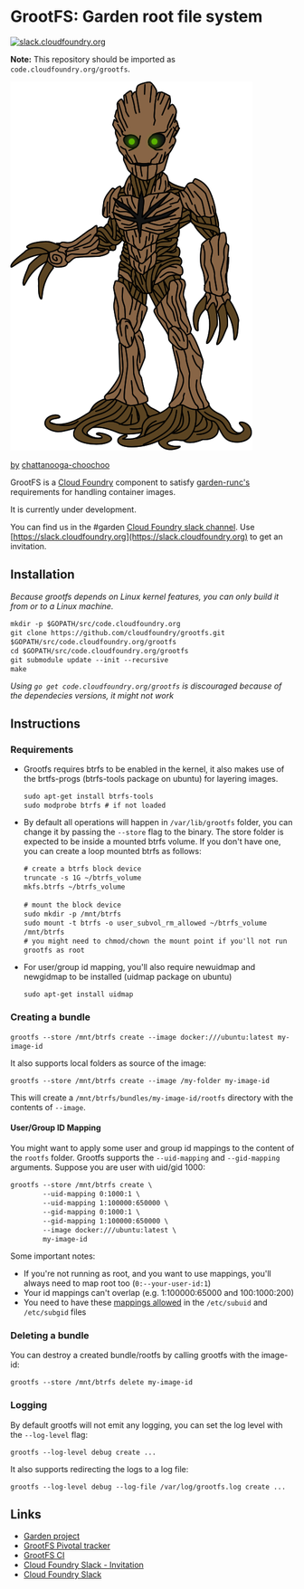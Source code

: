 # GrootFS: Garden root file system

[![slack.cloudfoundry.org](http://slack.cloudfoundry.org/badge.svg)](http://slack.cloudfoundry.org)

**Note:** This repository should be imported as `code.cloudfoundry.org/grootfs`.

![Groot](assets/groot.png)

[by](https://creativecommons.org/licenses/by-nc-nd/3.0/) [chattanooga-choochoo](http://chattanooga-choochoo.deviantart.com/art/Groot-584361210)

GrootFS is a [Cloud Foundry](https://www.cloudfoundry.org) component to satisfy
[garden-runc's](https://github.com/cloudfoundry/garden-runc-release)
requirements for handling container images.

It is currently under development.

You can find us in the #garden [Cloud Foundry slack
channel](https://cloudfoundry.slack.com). Use
[https://slack.cloudfoundry.org](https://slack.cloudfoundry.org) to get an
invitation.

## Installation

_Because grootfs depends on Linux kernel features, you can only build it from or
to a Linux machine._

```
mkdir -p $GOPATH/src/code.cloudfoundry.org
git clone https://github.com/cloudfoundry/grootfs.git $GOPATH/src/code.cloudfoundry.org/grootfs
cd $GOPATH/src/code.cloudfoundry.org/grootfs
git submodule update --init --recursive
make
```

_Using `go get code.cloudfoundry.org/grootfs` is discouraged because of the dependecies versions, it might not work_

## Instructions

### Requirements

* Grootfs requires btrfs to be enabled in the kernel, it also makes use of the brtfs-progs
(btrfs-tools package on ubuntu) for layering images.

  ```
  sudo apt-get install btrfs-tools
  sudo modprobe btrfs # if not loaded
  ```

* By default all operations will happen in `/var/lib/grootfs` folder, you can
change it by passing the `--store` flag to the binary. The store folder is expected
to be inside a mounted btrfs volume. If you don't have one, you can create a loop mounted
btrfs as follows:

  ```
  # create a btrfs block device
  truncate -s 1G ~/btrfs_volume
  mkfs.btrfs ~/btrfs_volume

  # mount the block device
  sudo mkdir -p /mnt/btrfs
  sudo mount -t btrfs -o user_subvol_rm_allowed ~/btrfs_volume /mnt/btrfs
  # you might need to chmod/chown the mount point if you'll not run grootfs as root
  ```

* For user/group id mapping, you'll also require newuidmap and newgidmap to be
installed (uidmap package on ubuntu)

  ```
  sudo apt-get install uidmap
  ```


### Creating a bundle

```
grootfs --store /mnt/btrfs create --image docker:///ubuntu:latest my-image-id
```

It also supports local folders as source of the image:

```
grootfs --store /mnt/btrfs create --image /my-folder my-image-id
```

This will create a `/mnt/btrfs/bundles/my-image-id/rootfs` directory with the
contents of `--image`.

#### User/Group ID Mapping

You might want to apply some user and group id mappings to the content of the
`rootfs` folder. Grootfs supports the `--uid-mapping` and `--gid-mapping` arguments.
Suppose you are user with uid/gid 1000:

```
grootfs --store /mnt/btrfs create \
        --uid-mapping 0:1000:1 \
        --uid-mapping 1:100000:650000 \
        --gid-mapping 0:1000:1 \
        --gid-mapping 1:100000:650000 \
        --image docker:///ubuntu:latest \
        my-image-id
```

Some important notes:
* If you're not running as root, and you want to use mappings, you'll always need to map root too (`0:--your-user-id:1`)
* Your id mappings can't overlap (e.g. 1:100000:65000 and 100:1000:200)
* You need to have these [mappings allowed](http://man7.org/linux/man-pages/man5/subuid.5.html) in the `/etc/subuid` and `/etc/subgid` files


### Deleting a bundle

You can destroy a created bundle/rootfs by calling grootfs with the image-id:

```
grootfs --store /mnt/btrfs delete my-image-id
```

### Logging

By default grootfs will not emit any logging, you can set the log level with the
`--log-level` flag:

```
grootfs --log-level debug create ...
```

It also supports redirecting the logs to a log file:

```
grootfs --log-level debug --log-file /var/log/grootfs.log create ...
```

## Links

* [Garden project](https://github.com/cloudfoundry/garden)
* [GrootFS Pivotal tracker](https://www.pivotaltracker.com/n/projects/1661239)
* [GrootFS CI](https://grootfs.ci.cf-app.com)
* [Cloud Foundry Slack - Invitation](https://slack.cloudfoundry.org/)
* [Cloud Foundry Slack](https://cloudfoundry.slack.com/)
